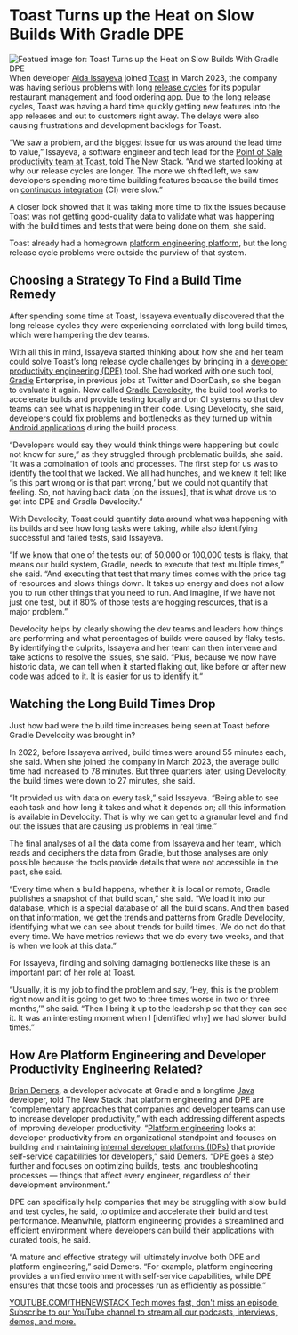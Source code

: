 # Toast Turns up the Heat on Slow Builds With Gradle DPE
![Featued image for: Toast Turns up the Heat on Slow Builds With Gradle DPE](https://cdn.thenewstack.io/media/2025/04/79ded7e8-masha-rayt-uwjtxqprswm-unsplash-1024x575.jpg)
When developer [Aida Issayeva](https://www.linkedin.com/in/aidaisay/) joined [Toast](https://pos.toasttab.com/) in March 2023, the company was having serious problems with long [release cycles](https://thenewstack.io/3-steps-for-automating-software-release-management/) for its popular restaurant management and food ordering app. Due to the long release cycles, Toast was having a hard time quickly getting new features into the app releases and out to customers right away. The delays were also causing frustrations and development backlogs for Toast.

“We saw a problem, and the biggest issue for us was around the lead time to value,” Issayeva, a software engineer and tech lead for the [Point of Sale productivity team at Toast](https://central.toasttab.com/s/article/Get-Started-with-the-Toast-Now-App), told The New Stack. “And we started looking at why our release cycles are longer. The more we shifted left, we saw developers spending more time building features because the build times on [continuous integration](https://thenewstack.io/ci-cd/) (CI) were slow.”

A closer look showed that it was taking more time to fix the issues because Toast was not getting good-quality data to validate what was happening with the build times and tests that were being done on them, she said.

Toast already had a homegrown [platform engineering platform](https://thenewstack.io/3-key-benefits-of-platform-engineering/), but the long release cycle problems were outside the purview of that system.

## Choosing a Strategy To Find a Build Time Remedy
After spending some time at Toast, Issayeva eventually discovered that the long release cycles they were experiencing correlated with long build times, which were hampering the dev teams.

With all this in mind, Issayeva started thinking about how she and her team could solve Toast’s long release cycle challenges by bringing in a [developer productivity engineering (DPE)](https://thenewstack.io/metrics-driven-developer-productivity-engineering-at-spotify/) tool. She had worked with one such tool, [Gradle](https://thenewstack.io/ai-improves-developer-workflow-says-gradle-dev-evangelist/) Enterprise, in previous jobs at Twitter and DoorDash, so she began to evaluate it again. Now called [Gradle Develocity](https://gradle.com/develocity/), the build tool works to accelerate builds and provide testing locally and on CI systems so that dev teams can see what is happening in their code. Using Develocity, she said, developers could fix problems and bottlenecks as they turned up within [Android applications](https://thenewstack.io/dev-news-android-apps-on-rust-astro-db-and-storybook-8/) during the build process.

“Developers would say they would think things were happening but could not know for sure,” as they struggled through problematic builds, she said. “It was a combination of tools and processes. The first step for us was to identify the tool that we lacked. We all had hunches, and we knew it felt like ‘is this part wrong or is that part wrong,’ but we could not quantify that feeling. So, not having back data [on the issues], that is what drove us to get into DPE and Gradle Develocity.”

With Develocity, Toast could quantify data around what was happening with its builds and see how long tasks were taking, while also identifying successful and failed tests, said Issayeva.

“If we know that one of the tests out of 50,000 or 100,000 tests is flaky, that means our build system, Gradle, needs to execute that test multiple times,” she said. “And executing that test that many times comes with the price tag of resources and slows things down. It takes up energy and does not allow you to run other things that you need to run. And imagine, if we have not just one test, but if 80% of those tests are hogging resources, that is a major problem.”

Develocity helps by clearly showing the dev teams and leaders how things are performing and what percentages of builds were caused by flaky tests. By identifying the culprits, Issayeva and her team can then intervene and take actions to resolve the issues, she said. “Plus, because we now have historic data, we can tell when it started flaking out, like before or after new code was added to it. It is easier for us to identify it.“

## Watching the Long Build Times Drop
Just how bad were the build time increases being seen at Toast before Gradle Develocity was brought in?

In 2022, before Issayeva arrived, build times were around 55 minutes each, she said. When she joined the company in March 2023, the average build time had increased to 78 minutes. But three quarters later, using Develocity, the build times were down to 27 minutes, she said.

“It provided us with data on every task,” said Issayeva. “Being able to see each task and how long it takes and what it depends on; all this information is available in Develocity. That is why we can get to a granular level and find out the issues that are causing us problems in real time.”

The final analyses of all the data come from Issayeva and her team, which reads and deciphers the data from Gradle, but those analyses are only possible because the tools provide details that were not accessible in the past, she said.

“Every time when a build happens, whether it is local or remote, Gradle publishes a snapshot of that build scan,” she said. “We load it into our database, which is a special database of all the build scans. And then based on that information, we get the trends and patterns from Gradle Develocity, identifying what we can see about trends for build times. We do not do that every time. We have metrics reviews that we do every two weeks, and that is when we look at this data.”

For Issayeva, finding and solving damaging bottlenecks like these is an important part of her role at Toast.

“Usually, it is my job to find the problem and say, ‘Hey, this is the problem right now and it is going to get two to three times worse in two or three months,’” she said. “Then I bring it up to the leadership so that they can see it. It was an interesting moment when I [identified why] we had slower build times.”

## How Are Platform Engineering and Developer Productivity Engineering Related?
[Brian Demers](https://www.linkedin.com/in/bdemers/), a developer advocate at Gradle and a longtime [Java](https://thenewstack.io/introduction-to-java-programming-language/) developer, told The New Stack that platform engineering and DPE are “complementary approaches that companies and developer teams can use to increase developer productivity,” with each addressing different aspects of improving developer productivity.
“[Platform engineering](https://thenewstack.io/platform-engineering/) looks at developer productivity from an organizational standpoint and focuses on building and maintaining [internal developer platforms (IDPs)](https://thenewstack.io/internal-developer-platforms-the-heart-of-platform-engineering/) that provide self-service capabilities for developers,” said Demers. “DPE goes a step further and focuses on optimizing builds, tests, and troubleshooting processes — things that affect every engineer, regardless of their development environment.”

DPE can specifically help companies that may be struggling with slow build and test cycles, he said, to optimize and accelerate their build and test performance. Meanwhile, platform engineering provides a streamlined and efficient environment where developers can build their applications with curated tools, he said.

“A mature and effective strategy will ultimately involve both DPE and platform engineering,” said Demers. “For example, platform engineering provides a unified environment with self-service capabilities, while DPE ensures that those tools and processes run as efficiently as possible.”

[
YOUTUBE.COM/THENEWSTACK
Tech moves fast, don't miss an episode. Subscribe to our YouTube
channel to stream all our podcasts, interviews, demos, and more.
](https://youtube.com/thenewstack?sub_confirmation=1)
